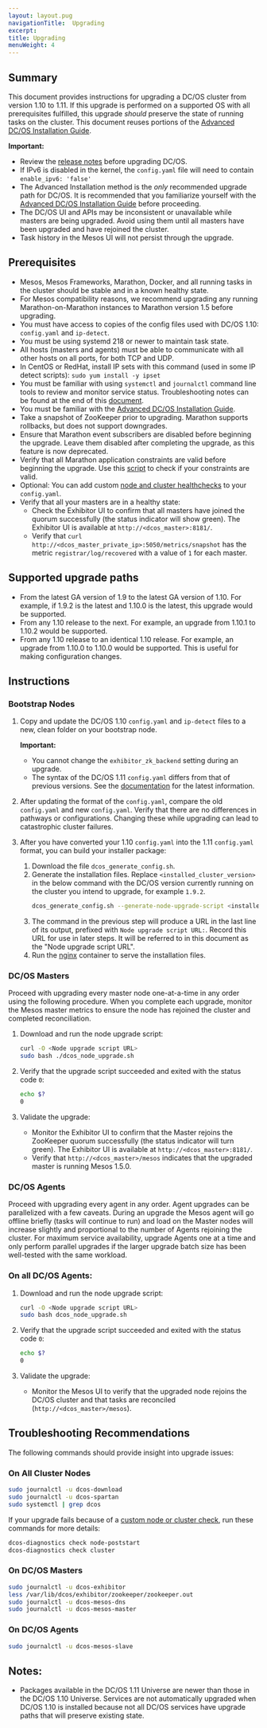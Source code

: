 ```yaml
---
layout: layout.pug
navigationTitle:  Upgrading
excerpt:
title: Upgrading
menuWeight: 4
---
```


## Summary

This document provides instructions for upgrading a DC/OS cluster from version 1.10 to 1.11. If this upgrade is performed on a supported OS with all prerequisites fulfilled, this upgrade _should_ preserve the state of running tasks on the cluster.  This document reuses portions of the [Advanced DC/OS Installation Guide][advanced-install].

**Important:**

- Review the [release notes](/1.11/release-notes/) before upgrading DC/OS.
- If IPv6 is disabled in the kernel, the `config.yaml` file will need to contain `enable_ipv6: 'false'`
- The Advanced Installation method is the _only_ recommended upgrade path for DC/OS. It is recommended that you familiarize yourself with the [Advanced DC/OS Installation Guide][advanced-install] before proceeding.
- The DC/OS UI and APIs may be inconsistent or unavailable while masters are being upgraded. Avoid using them until all masters have been upgraded and have rejoined the cluster.
- Task history in the Mesos UI will not persist through the upgrade.

## Prerequisites

- Mesos, Mesos Frameworks, Marathon, Docker, and all running tasks in the cluster should be stable and in a known healthy state.
- For Mesos compatibility reasons, we recommend upgrading any running Marathon-on-Marathon instances to Marathon version 1.5 before upgrading.
- You must have access to copies of the config files used with DC/OS 1.10: `config.yaml` and `ip-detect`.
- You must be using systemd 218 or newer to maintain task state.
- All hosts (masters and agents) must be able to communicate with all other hosts on all ports, for both TCP and UDP.
- In CentOS or RedHat, install IP sets with this command (used in some IP detect scripts): `sudo yum install -y ipset`
- You must be familiar with using `systemctl` and `journalctl` command line tools to review and monitor service status. Troubleshooting notes can be found at the end of this [document](#troubleshooting).
- You must be familiar with the [Advanced DC/OS Installation Guide][advanced-install].
- Take a snapshot of ZooKeeper prior to upgrading. Marathon supports rollbacks, but does not support downgrades.
- Ensure that Marathon event subscribers are disabled before beginning the upgrade. Leave them disabled after completing the upgrade, as this feature is now deprecated.
- Verify that all Marathon application constraints are valid before beginning the upgrade.  Use this [script](https://github.com/mesosphere/public-support-tools/blob/master/check-constraints.py) to check if your constraints are valid.
- Optional: You can add custom [node and cluster healthchecks](/1.11/installing/oss/custom/node-cluster-health-check/#custom-health-checks) to your `config.yaml`.
- Verify that all your masters are in a healthy state: 
   - Check the Exhibitor UI to confirm that all masters have joined the quorum successfully (the status indicator will show green). The Exhibitor UI is available at `http://<dcos_master>:8181/`.
   - Verify that `curl http://<dcos_master_private_ip>:5050/metrics/snapshot` has the metric `registrar/log/recovered` with a value of `1` for each master.

## Supported upgrade paths

- From the latest GA version of 1.9 to the latest GA version of 1.10. For example, if 1.9.2 is the latest and 1.10.0 is the latest, this upgrade would be supported.
- From any 1.10 release to the next. For example, an upgrade from 1.10.1 to 1.10.2 would be supported.
- From any 1.10 release to an identical 1.10 release. For example, an upgrade from 1.10.0 to 1.10.0 would be supported. This is useful for making configuration changes.

## Instructions

### Bootstrap Nodes

1.  Copy and update the DC/OS 1.10 `config.yaml` and `ip-detect` files to a new, clean folder on your bootstrap node.

    **Important:**

    *  You cannot change the `exhibitor_zk_backend` setting during an upgrade.
    *  The syntax of the DC/OS 1.11 `config.yaml` differs from that of previous versions. See the [documentation](/1.11/installing/oss/custom/configuration/configuration-parameters/) for the latest information.

1.  After updating the format of the `config.yaml`, compare the old `config.yaml` and new `config.yaml`.  Verify that there are no differences in pathways or configurations. Changing these while upgrading can lead to catastrophic cluster failures.

1.  After you have converted your 1.10 `config.yaml` into the 1.11 `config.yaml` format, you can build your installer package:

    1.  Download the file `dcos_generate_config.sh`.
    1.  Generate the installation files. Replace `<installed_cluster_version>` in the below command with the DC/OS version currently running on the cluster you intend to upgrade, for example `1.9.2`.
        ```bash
        dcos_generate_config.sh --generate-node-upgrade-script <installed_cluster_version>
        ```
    1.  The command in the previous step will produce a URL in the last line of its output, prefixed with `Node upgrade script URL:`. Record this URL for use in later steps. It will be referred to in this document as the "Node upgrade script URL".
    1.  Run the [nginx][advanced-install] container to serve the installation files. <!-- ?? -->

### DC/OS Masters

Proceed with upgrading every master node one-at-a-time in any order using the following procedure. When you complete each upgrade, monitor the Mesos master metrics to ensure the node has rejoined the cluster and completed reconciliation.

1.  Download and run the node upgrade script:

    ```bash
    curl -O <Node upgrade script URL>
    sudo bash ./dcos_node_upgrade.sh
    ```

1.  Verify that the upgrade script succeeded and exited with the status code `0`:
    ```bash
    echo $?
    0
    ```

1.  Validate the upgrade:

    - Monitor the Exhibitor UI to confirm that the Master rejoins the ZooKeeper quorum successfully (the status indicator will turn green).  The Exhibitor UI is available at `http://<dcos_master>:8181/`.
    - Verify that `http://<dcos_master>/mesos` indicates that the upgraded master is running Mesos 1.5.0.

### DC/OS Agents

Proceed with upgrading every agent in any order. Agent upgrades can be parallelized with a few caveats. During an upgrade the Mesos agent will go offline briefly (tasks will continue to run) and load on the Master nodes will increase slightly and proportional to the number of Agents rejoining the cluster. For maximum service availability, upgrade Agents one at a time and only perform parallel upgrades if the larger upgrade batch size has been well-tested with the same workload.

### On all DC/OS Agents:

1.  Download and run the node upgrade script:
    ```bash
    curl -O <Node upgrade script URL>
    sudo bash dcos_node_upgrade.sh
    ```

1.  Verify that the upgrade script succeeded and exited with the status code `0`:
    ```bash
    echo $?
    0
    ```

1.  Validate the upgrade:

    - Monitor the Mesos UI to verify that the upgraded node rejoins the DC/OS cluster and that tasks are reconciled (`http://<dcos_master>/mesos`).

## <a name="troubleshooting"></a>Troubleshooting Recommendations

The following commands should provide insight into upgrade issues:

### On All Cluster Nodes

```bash
sudo journalctl -u dcos-download
sudo journalctl -u dcos-spartan
sudo systemctl | grep dcos
```

If your upgrade fails because of a [custom node or cluster check](/1.11/installing/oss/custom/node-cluster-health-check/), run these commands for more details:

```bash
dcos-diagnostics check node-poststart
dcos-diagnostics check cluster
```

### On DC/OS Masters

```bash
sudo journalctl -u dcos-exhibitor
less /var/lib/dcos/exhibitor/zookeeper/zookeeper.out
sudo journalctl -u dcos-mesos-dns
sudo journalctl -u dcos-mesos-master
```

### On DC/OS Agents

```bash
sudo journalctl -u dcos-mesos-slave
```

## Notes:

- Packages available in the DC/OS 1.11 Universe are newer than those in the DC/OS 1.10 Universe. Services are not automatically upgraded when DC/OS 1.10 is installed because not all DC/OS services have upgrade paths that will preserve existing state.

[advanced-install]: /1.11/installing/oss/custom/advanced/
